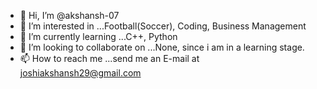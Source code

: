 - 👋 Hi, I’m @akshansh-07
- 👀 I’m interested in ...Football(Soccer), Coding, Business Management
- 🌱 I’m currently learning ...C++, Python
- 💞️ I’m looking to collaborate on ...None, since i am in a learning stage.
- 📫 How to reach me ...send me an E-mail at joshiakshansh29@gmail.com

<!---
akshansh-07/akshansh-07 is a ✨ special ✨ repository because its `README.md` (this file) appears on your GitHub profile.
You can click the Preview link to take a look at your changes.
--->
